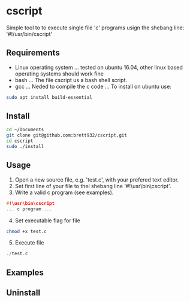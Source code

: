 # cscript
Simple tool to to execute single file 'c' programs usign the shebang line: '#!/usr/bin/cscript'
## Requirements
* Linux operating system 
... tested on ubuntu 16.04, other linux based operating systems should work fine
* bash
... The file cscript us a bash shell script.
* gcc
... Neded to compile the c code
... To install on ubuntu use:
```bash
sudo apt install build-essential
```
## Install
```bash
cd ~/Documents
git clone git@github.com:brett932/cscript.git
cd cscript
sudo ./install
```
## Usage
1. Open a new source file, e.g. 'test.c', with your prefered text editor.
2. Set first line of your file to thei shebang line '#!\usr\bin\cscript'.
3. Write a valid c program (see examples).
```c
#!\usr\bin\cscript
... c program ...
```
4. Set executable flag for file
```bash
chmod +x test.c
```
5. Execute file
```c
./test.c
```
## Examples

## Uninstall
